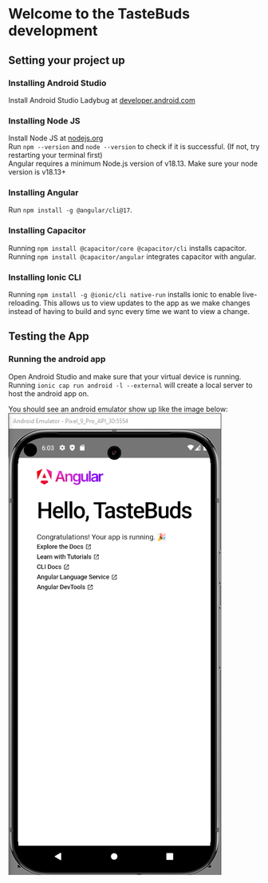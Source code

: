 # Welcome to the TasteBuds development

## Setting your project up
### Installing **Android Studio**
Install Android Studio Ladybug at [developer.android.com](https://developer.android.com/studio)  

### Installing **Node JS**
Install Node JS at [nodejs.org](https://nodejs.org/en)  
Run `npm --version` and `node --version` to check if it is successful. (If not, try restarting your terminal first)  
Angular requires a minimum Node.js version of v18.13. Make sure your node version is v18.13+  

### Installing **Angular**
Run `npm install -g @angular/cli@17`.

### Installing **Capacitor**
Running `npm install @capacitor/core @capacitor/cli` installs capacitor.  
Running `npm install @capacitor/angular` integrates capacitor with angular.  

### Installing **Ionic CLI**
Running `npm install -g @ionic/cli native-run` installs ionic to enable live-reloading. This allows us to view updates to the app as we make changes instead of having to build and sync every time we want to view a change.  

## Testing the App
### Running the android app
Open Android Studio and make sure that your virtual device is running.  
Running `ionic cap run android -l --external` will create a local server to host the android app on.  

You should see an android emulator show up like the image below:  
![Picture of android emulator](/assets/images/AndroidEmulator.png)
